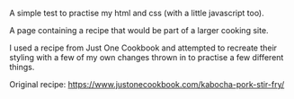 A simple test to practise my html and css (with a little javascript too).

A page containing a recipe that would be part of a larger cooking site.

I used a recipe from Just One Cookbook and attempted to recreate their styling with a few of my own changes thrown in to practise a few different things.

Original recipe: https://www.justonecookbook.com/kabocha-pork-stir-fry/